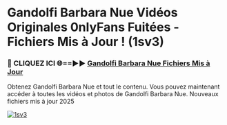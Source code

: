 # Gandolfi Barbara Nue Vidéos Originales 0nlyFans Fuitées - Fichiers Mis à Jour ! (1sv3)

<h3>🔴 CLIQUEZ ICI 🌐==►► <a href="https://tinyurl.com/2pmr4ezf" rel="nofollow">Gandolfi Barbara Nue Fichiers Mis à Jour</a></h3>

Obtenez Gandolfi Barbara Nue et tout le contenu. Vous pouvez maintenant accéder à toutes les vidéos et photos de Gandolfi Barbara Nue. Nouveaux fichiers mis à jour 2025

[![1sv3](https://i.imgur.com/6SNvagu.gif)](https://tinyurl.com/2pmr4ezf)
